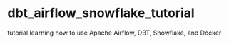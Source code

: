 # dbt_airflow_snowflake_tutorial
tutorial learning how to use Apache Airflow, DBT, Snowflake, and Docker 
